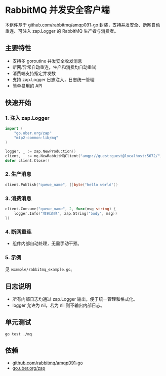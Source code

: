 # RabbitMQ 并发安全客户端

本组件基于 [github.com/rabbitmq/amqp091-go](https://github.com/rabbitmq/amqp091-go) 封装，支持并发安全、断网自动重连、可注入 zap.Logger 的 RabbitMQ 生产者与消费者。

## 主要特性

- 支持多 goroutine 并发安全收发消息
- 断网/异常自动重连，生产和消费均自动重试
- 消费端支持指定并发数
- 支持 zap.Logger 日志注入，日志统一管理
- 简单易用的 API

## 快速开始

### 1. 注入 zap.Logger

```go
import (
    "go.uber.org/zap"
    "mtp2-common-lib/mq"
)

logger, _ := zap.NewProduction()
client, _ := mq.NewRabbitMQClient("amqp://guest:guest@localhost:5672/", logger)
defer client.Close()
```

### 2. 生产消息

```go
client.Publish("queue_name", []byte("hello world"))
```

### 3. 消费消息

```go
client.Consume("queue_name", 2, func(msg string) {
    logger.Info("收到消息", zap.String("body", msg))
})
```

### 4. 断网重连

- 组件内部自动处理，无需手动干预。

### 5. 示例

见 `example/rabbitmq_example.go`。

## 日志说明

- 所有内部日志均通过 zap.Logger 输出，便于统一管理和格式化。
- logger 允许为 nil，若为 nil 则不输出内部日志。

## 单元测试

```shell
go test ./mq
```

## 依赖

- [github.com/rabbitmq/amqp091-go](https://github.com/rabbitmq/amqp091-go)
- [go.uber.org/zap](https://github.com/uber-go/zap)
